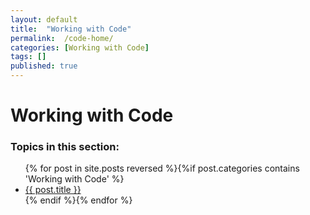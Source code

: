 ```yaml
---
layout: default
title:  "Working with Code"
permalink:  /code-home/
categories: [Working with Code]
tags: []
published: true
---
```


<div data-type="part" class="hsecpart" data-hederis-type="hsecpart" id="code-home" data-pi-attrs="id: code-home" role="doc-part" data-author-name=" " data-book-title=" " title="Working with Code"><h1 data-hederis-type="hblkchaptitle" class="hblkchaptitle" id="pMtOxs7mS">Working with Code</h1>
    <h3>Topics in this section:</h3><ul class="">{% for post in site.posts reversed %}{%if post.categories contains 'Working with Code' %}<li class=""><a class="" href="{{ post.url }}">{{ post.title }}</a></li>{% endif %}{% endfor %}</ul></div>
    